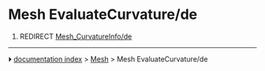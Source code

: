# Mesh EvaluateCurvature/de
1.  REDIRECT [Mesh_CurvatureInfo/de](Mesh_CurvatureInfo/de.md)



---
⏵ [documentation index](../README.md) > [Mesh](Mesh_Workbench.md) > Mesh EvaluateCurvature/de
